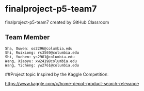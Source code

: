 # finalproject-p5-team7
finalproject-p5-team7 created by GitHub Classroom
## Team Member
```
Sha, Ouwen: os2296@columbia.edu
Shi, Ruixiong: rs3569@columbia.edu
Shi, Yuchen: ys2901@columbia.edu
Wang, Xiaoyu: xw2419@columbia.edu
Wang, Yicheng: yw2761@columbia.edu
```
##Project topic
Inspired by the Kaggle Competition:

https://www.kaggle.com/c/home-depot-product-search-relevance

